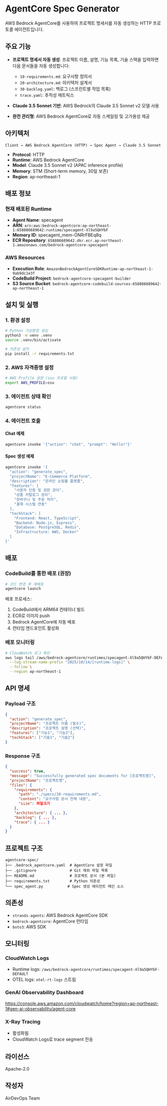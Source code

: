 # AgentCore Spec Generator

AWS Bedrock AgentCore를 사용하여 프로젝트 명세서를 자동 생성하는 HTTP 프로토콜 에이전트입니다.

## 주요 기능

- **프로젝트 명세서 자동 생성**: 프로젝트 이름, 설명, 기능 목록, 기술 스택을 입력하면 다음 문서들을 자동 생성합니다:
  - `10-requirements.md`: 요구사항 정의서
  - `20-architecture.md`: 아키텍처 설계서
  - `30-backlog.yaml`: 백로그 (스프린트별 작업 목록)
  - `trace.yaml`: 추적성 매트릭스

- **Claude 3.5 Sonnet 기반**: AWS Bedrock의 Claude 3.5 Sonnet v2 모델 사용
- **완전 관리형**: AWS Bedrock AgentCore로 자동 스케일링 및 고가용성 제공

## 아키텍처

```
Client → AWS Bedrock AgentCore (HTTP) → Spec Agent → Claude 3.5 Sonnet
```

- **Protocol**: HTTP
- **Runtime**: AWS Bedrock AgentCore
- **Model**: Claude 3.5 Sonnet v2 (APAC inference profile)
- **Memory**: STM (Short-term memory, 30일 보존)
- **Region**: ap-northeast-1

## 배포 정보

### 현재 배포된 Runtime

- **Agent Name**: specagent
- **ARN**: `arn:aws:bedrock-agentcore:ap-northeast-1:658886689642:runtime/specagent-Xl9a5QHYbF`
- **Memory ID**: specagent_mem-ONRrFBEq8q
- **ECR Repository**: `658886689642.dkr.ecr.ap-northeast-1.amazonaws.com/bedrock-agentcore-specagent`

### AWS Resources

- **Execution Role**: `AmazonBedrockAgentCoreSDKRuntime-ap-northeast-1-9ab9dc1e3f`
- **CodeBuild Project**: `bedrock-agentcore-specagent-builder`
- **S3 Source Bucket**: `bedrock-agentcore-codebuild-sources-658886689642-ap-northeast-1`

## 설치 및 실행

### 1. 환경 설정

```bash
# Python 가상환경 생성
python3 -m venv .venv
source .venv/bin/activate

# 의존성 설치
pip install -r requirements.txt
```

### 2. AWS 자격증명 설정

```bash
# AWS Profile 설정 (ssu 프로필 사용)
export AWS_PROFILE=ssu
```

### 3. 에이전트 상태 확인

```bash
agentcore status
```

### 4. 에이전트 호출

#### Chat 예제
```bash
agentcore invoke '{"action": "chat", "prompt": "Hello!"}'
```

#### Spec 생성 예제
```bash
agentcore invoke '{
  "action": "generate_spec",
  "projectName": "E-Commerce Platform",
  "description": "온라인 쇼핑몰 플랫폼",
  "features": [
    "사용자 인증 및 권한 관리",
    "상품 카탈로그 관리",
    "장바구니 및 주문 처리",
    "결제 시스템 연동"
  ],
  "techStack": [
    "Frontend: React, TypeScript",
    "Backend: Node.js, Express",
    "Database: PostgreSQL, Redis",
    "Infrastructure: AWS, Docker"
  ]
}'
```

## 배포

### CodeBuild를 통한 배포 (권장)

```bash
# 코드 변경 후 재배포
agentcore launch
```

배포 프로세스:
1. CodeBuild에서 ARM64 컨테이너 빌드
2. ECR로 이미지 push
3. Bedrock AgentCore에 자동 배포
4. 런타임 엔드포인트 활성화

### 배포 모니터링

```bash
# CloudWatch 로그 확인
aws logs tail /aws/bedrock-agentcore/runtimes/specagent-Xl9a5QHYbF-DEFAULT \
  --log-stream-name-prefix "2025/10/14/[runtime-logs]" \
  --follow \
  --region ap-northeast-1
```

## API 명세

### Payload 구조

```json
{
  "action": "generate_spec",
  "projectName": "프로젝트 이름 (필수)",
  "description": "프로젝트 설명 (선택)",
  "features": ["기능1", "기능2"],
  "techStack": ["기술1", "기술2"]
}
```

### Response 구조

```json
{
  "success": true,
  "message": "Successfully generated spec documents for [프로젝트명]",
  "projectName": "프로젝트명",
  "files": {
    "requirements": {
      "path": "./specs/10-requirements.md",
      "content": "요구사항 문서 전체 내용",
      "size": 파일크기
    },
    "architecture": { ... },
    "backlog": { ... },
    "trace": { ... }
  }
}
```

## 프로젝트 구조

```
agentcore-spec/
├── .bedrock_agentcore.yaml  # AgentCore 설정 파일
├── .gitignore               # Git 제외 파일 목록
├── README.md                # 프로젝트 문서 (본 파일)
├── requirements.txt         # Python 의존성
└── spec_agent.py           # Spec 생성 에이전트 메인 소스
```

## 의존성

- `strands-agents`: AWS Bedrock AgentCore SDK
- `bedrock-agentcore`: AgentCore 런타임
- `boto3`: AWS SDK

## 모니터링

### CloudWatch Logs
- Runtime logs: `/aws/bedrock-agentcore/runtimes/specagent-Xl9a5QHYbF-DEFAULT`
- OTEL logs: `otel-rt-logs` 스트림

### GenAI Observability Dashboard
https://console.aws.amazon.com/cloudwatch/home?region=ap-northeast-1#gen-ai-observability/agent-core

### X-Ray Tracing
- 활성화됨
- CloudWatch Logs로 trace segment 전송

## 라이선스

Apache-2.0

## 작성자

AirDevOps Team
